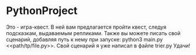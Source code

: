 # PythonProject
Это - игра-квест. В ней вам предлагается пройти квест, следуя подсказкам, выдаваемым репликами. Также вы можете писать свой сценарий, добавляя путь к нему при запуске: python3 main.py <<path/tp/file.py>>. Свой сценарий я уже написал в файле trier.py Удачи!
